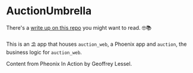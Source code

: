 # AuctionUmbrella

There's a [write up on this repo](https://emmanuelhayford.com/how-to-program-elixir-phoenix-in-a-day/) you might want to read. 🤓📚

This is an ⛱ app that houses `auction_web`,  a Phoenix app and `auction`, the business logic for `auction_web`.

Content from Pheonix In Action by Geoffrey Lessel.
